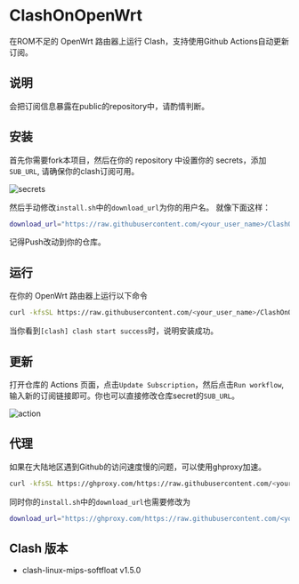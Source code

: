 # ClashOnOpenWrt

在ROM不足的 OpenWrt 路由器上运行 Clash，支持使用Github Actions自动更新订阅。

## 说明
会把订阅信息暴露在public的repository中，请酌情判断。

## 安装

首先你需要fork本项目，然后在你的 repository 中设置你的 secrets，添加`SUB_URL`, 请确保你的clash订阅可用。

![secrets](./assets/secrets.png)


然后手动修改`install.sh`中的`download_url`为你的用户名。 就像下面这样：
  
```bash
download_url="https://raw.githubusercontent.com/<your_user_name>/ClashOnOpenWrt/master/clash.tar.gz"
```

记得Push改动到你的仓库。


## 运行

在你的 OpenWrt 路由器上运行以下命令
```bash
curl -kfsSL https://raw.githubusercontent.com/<your_user_name>/ClashOnOpenWrt/master/install.sh | sh
```

当你看到`[clash] clash start success`时，说明安装成功。

## 更新

打开仓库的 Actions 页面，点击`Update Subscription`，然后点击`Run workflow`, 输入新的订阅链接即可。你也可以直接修改仓库secret的`SUB_URL`。

![action](./assets/action.png)

## 代理

如果在大陆地区遇到Github的访问速度慢的问题，可以使用ghproxy加速。


```bash
curl -kfsSL https://ghproxy.com/https://raw.githubusercontent.com/<your_user_name>/ClashOnOpenWrt/master/install_clash.sh | sh
```

同时你的`install.sh`中的`download_url`也需要修改为

```bash
download_url="https://ghproxy.com/https://raw.githubusercontent.com/<your_user_name>/ClashOnOpenWrt/master/clash.tar.gz"
```



## Clash 版本

+ clash-linux-mips-softfloat v1.5.0
